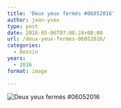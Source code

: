 ```yaml
---
title: 'Deux yeux fermés #06052016'
author: jean-yves
type: post
date: 2016-05-06T07:08:24+00:00
url: /deux-yeux-fermes-06052016/
categories:
  - Dessin
years:
  - 2016
format: image

---
```

![Deux yeux fermés #06052016](./img_0371.jpg)
